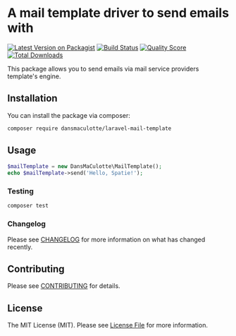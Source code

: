# A mail template driver to send emails with

[![Latest Version on Packagist](https://img.shields.io/packagist/v/dansmaculotte/laravel-mail-template.svg?style=flat-square)](https://packagist.org/packages/dansmaculotte/laravel-mail-template)
[![Build Status](https://img.shields.io/travis/dansmaculotte/laravel-mail-template/master.svg?style=flat-square)](https://travis-ci.org/dansmaculotte/laravel-mail-template)
[![Quality Score](https://img.shields.io/scrutinizer/g/dansmaculotte/laravel-mail-template.svg?style=flat-square)](https://scrutinizer-ci.com/g/dansmaculotte/laravel-mail-template)
[![Total Downloads](https://img.shields.io/packagist/dt/dansmaculotte/laravel-mail-template.svg?style=flat-square)](https://packagist.org/packages/dansmaculotte/laravel-mail-template)


This package allows you to send emails via mail service providers template's engine.

## Installation

You can install the package via composer:

```bash
composer require dansmaculotte/laravel-mail-template
```

## Usage

``` php
$mailTemplate = new DansMaCulotte\MailTemplate();
echo $mailTemplate->send('Hello, Spatie!');
```

### Testing

``` bash
composer test
```

### Changelog

Please see [CHANGELOG](CHANGELOG.md) for more information on what has changed recently.

## Contributing

Please see [CONTRIBUTING](CONTRIBUTING.md) for details.

## License

The MIT License (MIT). Please see [License File](LICENSE.md) for more information.
